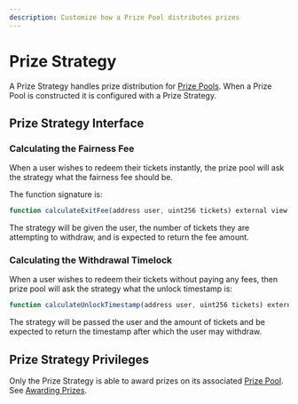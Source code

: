 ```yaml
---
description: Customize how a Prize Pool distributes prizes
---
```


# Prize Strategy

A Prize Strategy handles prize distribution for [Prize Pools](../prize-pool.md).  When a Prize Pool is constructed it is configured with a Prize Strategy.

## Prize Strategy Interface

### Calculating the Fairness Fee

When a user wishes to redeem their tickets instantly, the prize pool will ask the strategy what the fairness fee should be. 

The function signature is:

```javascript
function calculateExitFee(address user, uint256 tickets) external view returns (uint256)
```

The strategy will be given the user, the number of tickets they are attempting to withdraw, and is expected to return the fee amount.

### Calculating the Withdrawal Timelock

When a user wishes to redeem their tickets without paying any fees, then prize pool will ask the strategy what the unlock timestamp is:

```javascript
function calculateUnlockTimestamp(address user, uint256 tickets) external view returns (uint256);
```

The strategy will be passed the user and the amount of tickets and be expected to return the timestamp after which the user may withdraw.

## Prize Strategy Privileges

Only the Prize Strategy is able to award prizes on its associated [Prize Pool](../prize-pool.md).   See [Awarding Prizes](../prize-pool.md#awarding-prizes).






